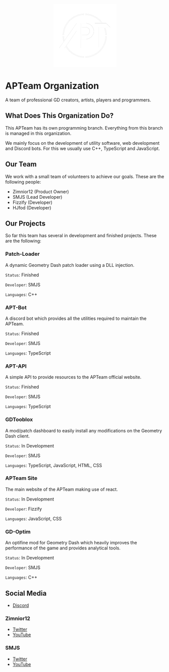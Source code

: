 <div align="center">
  <img width="200px" src="https://github.com/GD-APTeam/.github/blob/main/profile/assets/logo-ring-tr.png">
</div>

# APTeam Organization

A team of professional GD creators, artists, players and programmers.

## What Does This Organization Do?

This APTeam has its own programming branch. Everything from this branch is managed in this organization.

We mainly focus on the development of utility software, web development and Discord bots. For this we usually use C++, TypeScript and JavaScript.

## Our Team

We work with a small team of volunteers to achieve our goals. These are the following people:

- Zimnior12 (Product Owner)
- SMJS (Lead Developer)
- Fizzify (Developer)
- HJfod (Developer)

## Our Projects

So far this team has several in development and finished projects. These are the following:

### Patch-Loader

A dynamic Geometry Dash patch loader using a DLL injection.

`Status`: Finished

`Developer`: SMJS

`Languages`: C++

### APT-Bot

A discord bot which provides all the utilities required to maintain the APTeam.

`Status`: Finished

`Developer`: SMJS

`Languages`: TypeScript

### APT-API

A simple API to provide resources to the APTeam official website.

`Status`: Finished

`Developer`: SMJS

`Languages`: TypeScript

### GDTooblox

A mod/patch dashboard to easily install any modifications on the Geometry Dash client.

`Status`: In Development

`Developer`: SMJS

`Languages`: TypeScript, JavaScript, HTML, CSS

### APTeam Site

The main website of the APTeam making use of react.

`Status`: In Development

`Developer`: Fizzify

`Languages`: JavaScript, CSS

### GD-Optim

An optifine mod for Geometry Dash which heavily improves the performance of the game and provides analytical tools.

`Status`: In Development

`Developer`: SMJS

`Languages`: C++

## Social Media

- [Discord](https://discord.gg/YbVksz2)

### Zimnior12

- [Twitter](https://twitter.com/APTeamOfficial)
- [YouTube](https://youtube.com/c/GeometryDashZimnior12)

### SMJS

- [Twitter](https://twitter.com/SMJSGaming)
- [YouTube](https://youtube.com/c/SMJSProductions)
